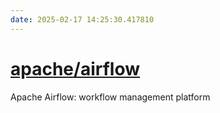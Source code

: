 ```yaml
---
date: 2025-02-17 14:25:30.417810
---
```


# [apache/airflow](https://github.com/apache/airflow)

Apache Airflow: workflow management platform